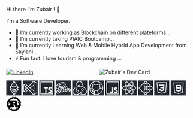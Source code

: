 Hi there i'm Zubair !  👋


<!-- **MZubairLohar/MZubairLohar** is a ✨ _special_ ✨ repository because its `README.md` (this file) appears on your GitHub profile. -->
I'm a Software Developer.


- 🔭 I’m currently working as Blockchain on different plateforms...
- 🌱 I’m currently taking PIAIC Bootcamp...
- 🌱 I’m currently Learning Web & Mobile Hybrid App Development from Saylani...
- ⚡ Fun fact: I love tourism & programming ... 



<a href="https://www.linkedin.com/in/muhammad-zubair-lohar-869422198/">
    <img
      src="https://img.shields.io/static/v1?logo=linkedin&style=flat-square&color=0072b1&label=LinkedIn&message=%E2%98%86"
      alt="LinkedIn"
    />
  </a>

<a href="https://app.daily.dev/zbrlohar" target="_blank">
    <img
      width="256"
      align="right"
      src="https://api.daily.dev/devcards/9f27b32d108f4c4696f0066506052e6e.png?r=wi3"
      alt="Zubair's Dev Card"
    />
  </a>


[<img width="40px" src="./assets/images/ethereum.png" />][github]
[<img width="40px" src="./assets/images/vscode.png" />][github]
[<img width="40px" src="./assets/images/typescript.png" />][github]
[<img width="40px" src="./assets/images/sass.png" />][github]
[<img width="40px" src="./assets/images/redux.png" />][github]
[<img width="40px" src="./assets/images/github.png" />][github]
[<img width="40px" src="./assets/images/javascript.png" />][github]
[<img width="40px" src="./assets/images/react.png" />][github]
[<img width="40px" src="./assets/images/git.png" />][github]
[<img width="40px" src="./assets/images/css.png" />][github]
[<img width="40px" src="./assets/images/html.png" />][github]
[<img width="40px" src="./assets/images/Rust.png" />][github]

[github]: https://github.com/MZubairLohar